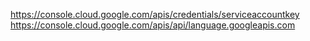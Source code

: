 

https://console.cloud.google.com/apis/credentials/serviceaccountkey
https://console.cloud.google.com/apis/api/language.googleapis.com